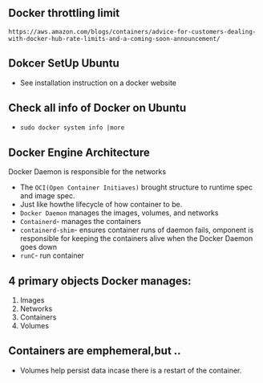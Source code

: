 ## Docker throttling limit 
`https://aws.amazon.com/blogs/containers/advice-for-customers-dealing-with-docker-hub-rate-limits-and-a-coming-soon-announcement/`

## Dokcer SetUp Ubuntu
- See installation instruction on a docker website

## Check all info of Docker on Ubuntu
- `sudo docker system info |more`


## Docker Engine Architecture

Docker Daemon is responsible for the networks
- The `OCI(Open Container Initiaves)` brought structure to runtime spec and image spec.
- Just like howthe lifecycle of how container to be. 
- `Docker Daemon` manages the images, volumes, and networks
- `Containerd`- manages the containers
- `containerd-shim`- ensures container runs of daemon fails, omponent is responsible for keeping the containers alive when the Docker Daemon goes down
- `runC`- run container

## 4 primary objects Docker manages:
1. Images
2. Networks
3. Containers
4. Volumes 

## Containers are emphemeral,but ..
- Volumes help persist data incase there is a restart of the container.